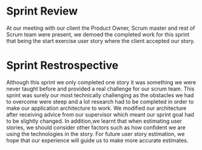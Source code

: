 # Sprint Review

At our meeting with our client the Product Owner, Scrum master and rest of Scrum team were present, we demoed the completed work for this sprint that being the start exercise user story where the client accepted our story.

# Sprint Restrospective

Although this sprint we only completed one story it was something we were never taught before and provided a real challenge for our scrum team. This sprint was surely our most technically challenging as the obstacles we had to overcome were steep and a lot research had to be completed in order to make our application architecture to work. We modified our architecture after receiving advice from our supervisor which meant our sprint goal had to be slightly changed. In addition,we learnt that when estimating user stories, we should consider other factors such as how confident we are using the technologies in the story. For future user story estimation, we hope that our experience will guide us to make more accurate estimates.